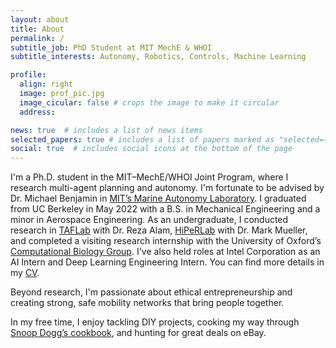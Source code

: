 ```yaml
---
layout: about
title: About
permalink: /
subtitle_job: PhD Student at MIT MechE & WHOI
subtitle_interests: Autonomy, Robotics, Controls, Machine Learning

profile:
  align: right
  image: prof_pic.jpg
  image_cicular: false # crops the image to make it circular
  address:

news: true  # includes a list of news items
selected_papers: true # includes a list of papers marked as "selected={true}"
social: true  # includes social icons at the bottom of the page
---
```


I'm a Ph.D. student in the MIT–MechE/WHOI Joint Program, where I research multi-agent planning and autonomy. I'm fortunate to be advised by Dr. Michael Benjamin in [MIT’s Marine Autonomy Laboratory](https://lamss.mit.edu/pavlab/pmwiki/pmwiki.php). I graduated from UC Berkeley in May 2022 with a B.S. in Mechanical Engineering and a minor in Aerospace Engineering. As an undergraduate, I conducted research in [TAFLab](https://taflab.berkeley.edu/) with Dr. Reza Alam, [HiPeRLab](https://hiperlab.berkeley.edu/) with Dr. Mark Mueller, and completed a visiting research internship with the University of Oxford’s [Computational Biology Group](http://www.cs.ox.ac.uk/research/compbio/). I've also held roles at Intel Corporation as an AI Intern and Deep Learning Engineering Intern. You can find more details in my [CV](assets/pdf/Karan_Mahesh_CV.pdf).

Beyond research, I'm passionate about ethical entrepreneurship and creating strong, safe mobility networks that bring people together.

In my free time, I enjoy tackling DIY projects, cooking my way through [Snoop Dogg’s cookbook](https://www.amazon.com/Crook-Cook-Platinum-Recipes-Kitchen/dp/1452179611), and hunting for great deals on eBay.
